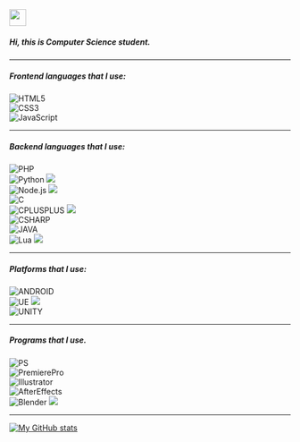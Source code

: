 <img src="https://media.tenor.com/SNL9_xhZl9oAAAAi/waving-hand-joypixels.gif" width="30px">

##### Hi, this is Computer Science student.
<hr/>

##### Frontend languages that I use:
![HTML5](https://img.shields.io/badge/-HTML5-222222?style=flat&logo=html5)</br>
![CSS3](https://img.shields.io/badge/-CSS3-222222?style=flat&logo=css3)</br>
![JavaScript](https://img.shields.io/badge/-JavaScript-222222?style=flat&logo=javascript)</br>
<hr/>

##### Backend languages that I use:
![PHP](https://img.shields.io/badge/-PHP-222222?style=flat&logo=php)</br>
![Python](https://img.shields.io/badge/-Python-222222?style=flat&logo=python) ![](https://img.shields.io/badge/-Currently%20learning.-green)</br>
![Node.js](https://img.shields.io/badge/-Node.js-222222?style=flat&logo=node.js)   ![](https://img.shields.io/badge/-Planning%20to%20learn%20soon.-lightgrey)</br>
![C](https://img.shields.io/badge/-C-222222?style=flat&logo=c)</br>
![CPLUSPLUS](https://img.shields.io/badge/-C++-222222?style=flat&logo=cplusplus) ![](https://img.shields.io/badge/-Planning%20to%20learn%20soon.-lightgrey)</br>
![CSHARP](https://img.shields.io/badge/-C%20Sharp-222222?style=flat&logo=csharp)</br>
![JAVA](https://img.shields.io/badge/-Java-222222?style=flat&logo=java)</br>
![Lua](https://img.shields.io/badge/-Lua-222222?style=flat&logo=lua)   ![](https://img.shields.io/badge/-Planning%20to%20learn%20soon.-lightgrey)</br>
<hr/>

##### Platforms that I use:
![ANDROID](https://img.shields.io/badge/-Android-222222?style=flat&logo=android) </br>
![UE](https://img.shields.io/badge/-Unreal%20Engine-222222?style=flat&logo=unrealengine)   ![](https://img.shields.io/badge/-Planning%20to%20learn%20soon.-lightgrey)</br>
![UNITY](https://img.shields.io/badge/-Unity-222222?style=flat&logo=unity)</br>
<hr/>

##### Programs that I use.
![PS](https://img.shields.io/badge/-Photoshop-222222?style=flat&logo=adobephotoshop)</br>
![PremierePro](https://img.shields.io/badge/-Premiere%20Pro-222222?style=flat&logo=adobepremierepro)</br>
![Illustrator](https://img.shields.io/badge/-Illustrator-222222?style=flat&logo=adobeillustrator)</br>
![AfterEffects](https://img.shields.io/badge/-After%20Effects-222222?style=flat&logo=adobeaftereffects)</br>
![Blender](https://img.shields.io/badge/-Blender-222222?style=flat&logo=blender) ![](https://img.shields.io/badge/-Currently%20learning.-green)</br>
<hr/>

[![My GitHub stats](https://github-readme-stats.vercel.app/api?username=respunn)](https://github.com/anuraghazra/github-readme-stats&theme=omni&show_icons=true)

